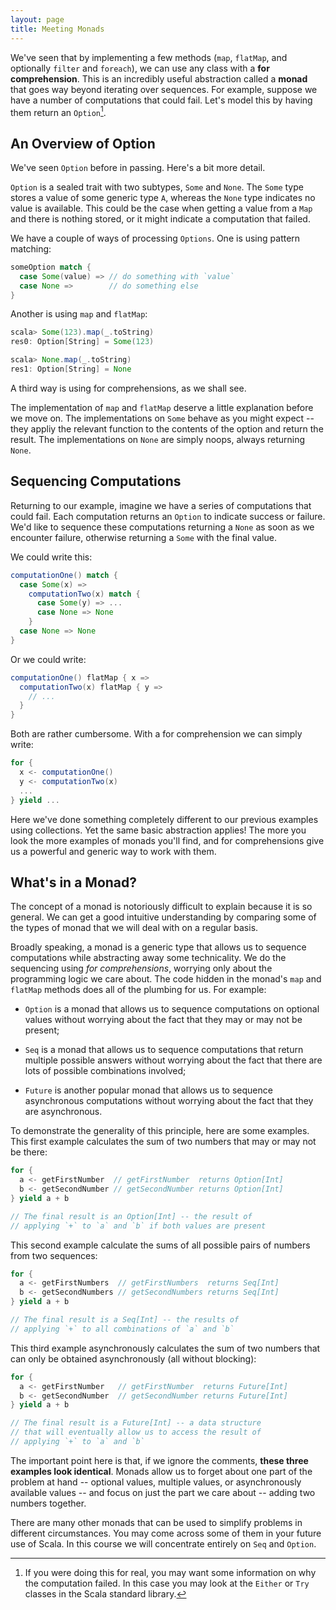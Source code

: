 ```yaml
---
layout: page
title: Meeting Monads
---
```


We've seen that by implementing a few methods (`map`, `flatMap`, and optionally `filter` and `foreach`), we can use any class with a **for comprehension**. This is an incredibly useful abstraction called a **monad** that goes way beyond iterating over sequences. For example, suppose we have a number of computations that could fail. Let's model this by having them return an `Option`[^try].

[^try]: If you were doing this for real, you may want some information on why the computation failed. In this case you may look at the `Either` or `Try` classes in the Scala standard library.

## An Overview of Option

We've seen `Option` before in passing. Here's a bit more detail.

`Option` is a sealed trait with two subtypes, `Some` and `None`. The `Some` type stores a value of some generic type `A`, whereas the `None` type indicates no value is available. This could be the case when getting a value from a `Map` and there is nothing stored, or it might indicate a computation that failed.

We have a couple of ways of processing `Options`. One is using pattern matching:

~~~ scala
someOption match {
  case Some(value) => // do something with `value`
  case None =>        // do something else
}
~~~

Another is using `map` and `flatMap`:

~~~ scala
scala> Some(123).map(_.toString)
res0: Option[String] = Some(123)

scala> None.map(_.toString)
res1: Option[String] = None
~~~

A third way is using for comprehensions, as we shall see.

The implementation of `map` and `flatMap` deserve a little explanation before we move on. The implementations on `Some` behave as you might expect -- they appliy the relevant function to the contents of the option and return the result. The implementations on `None` are simply noops, always returning `None`.

## Sequencing Computations

Returning to our example, imagine we have a series of computations that could fail. Each computation returns an `Option` to indicate success or failure. We'd like to sequence these computations returning a `None` as soon as we encounter failure, otherwise returning a `Some` with the final value.

We could write this:

~~~ scala
computationOne() match {
  case Some(x) =>
    computationTwo(x) match {
      case Some(y) => ...
      case None => None
    }
  case None => None
}
~~~

Or we could write:

~~~ scala
computationOne() flatMap { x =>
  computationTwo(x) flatMap { y =>
    // ...
  }
}
~~~

Both are rather cumbersome. With a for comprehension we can simply write:

~~~ scala
for {
  x <- computationOne()
  y <- computationTwo(x)
  ...
} yield ...
~~~

Here we've done something completely different to our previous examples using collections. Yet the same basic abstraction applies! The more you look the more examples of monads you'll find, and for comprehensions give us a powerful and generic way to work with them.

## What's in a Monad?

The concept of a monad is notoriously difficult to explain because it is so general. We can get a good intuitive understanding by comparing some of the types of monad that we will deal with on a regular basis.

Broadly speaking, a monad is a generic type that allows us to sequence computations while abstracting away some technicality. We do the sequencing using *for comprehensions*, worrying only about the programming logic we care about. The code hidden in the monad's `map` and `flatMap` methods does all of the plumbing for us. For example:

 - `Option` is a monad that allows us to sequence computations on optional values without worrying about the fact that they may or may not be present;

 - `Seq` is a monad that allows us to sequence computations that return multiple possible answers without worrying about the fact that there are lots of possible combinations involved;

 - `Future` is another popular monad that allows us to sequence asynchronous computations without worrying about the fact that they are asynchronous.

To demonstrate the generality of this principle, here are some examples. This first example calculates the sum of two numbers that may or may not be there:

~~~ scala
for {
  a <- getFirstNumber  // getFirstNumber  returns Option[Int]
  b <- getSecondNumber // getSecondNumber returns Option[Int]
} yield a + b

// The final result is an Option[Int] -- the result of
// applying `+` to `a` and `b` if both values are present
~~~

This second example calculate the sums of all possible pairs of numbers from two sequences:

~~~ scala
for {
  a <- getFirstNumbers  // getFirstNumbers  returns Seq[Int]
  b <- getSecondNumbers // getSecondNumbers returns Seq[Int]
} yield a + b

// The final result is a Seq[Int] -- the results of
// applying `+` to all combinations of `a` and `b`
~~~

This third example asynchronously calculates the sum of two numbers that can only be obtained asynchronously (all without blocking):

~~~ scala
for {
  a <- getFirstNumber   // getFirstNumber  returns Future[Int]
  b <- getSecondNumber  // getSecondNumber returns Future[Int]
} yield a + b

// The final result is a Future[Int] -- a data structure
// that will eventually allow us to access the result of
// applying `+` to `a` and `b`
~~~

The important point here is that, if we ignore the comments, **these three examples look identical**. Monads allow us to forget about one part of the problem at hand -- optional values, multiple values, or asynchronously available values -- and focus on just the part we care about -- adding two numbers together.

There are many other monads that can be used to simplify problems in different circumstances. You may come across some of them in your future use of Scala. In this course we will concentrate entirely on `Seq` and `Option`.
